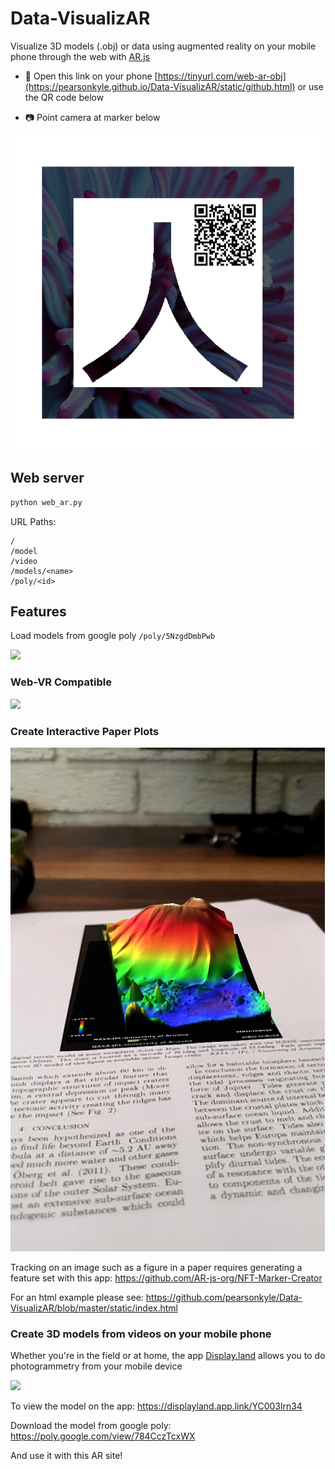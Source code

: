 # Data-VisualizAR
Visualize 3D models (.obj) or data using augmented reality on your mobile phone through the web with [AR.js](https://github.com/jeromeetienne/AR.js)

- :iphone: Open this link on your phone [https://tinyurl.com/web-ar-obj](https://pearsonkyle.github.io/Data-VisualizAR/static/github.html) or use the QR code below

- :camera: Point camera at marker below 

![](static/patterns/pattern-kanji_qr.png)

## Web server
```python 
python web_ar.py
``` 

URL Paths: 
```
/
/model
/video
/models/<name>
/poly/<id>
```

## Features

Load models from google poly
`/poly/5NzgdDmbPwb`

![](static/videos/hirise_ar.gif)

### Web-VR Compatible
![](static/videos/sph_web_vr.gif)


### Create Interactive Paper Plots
![](static/videos/mars_dune.png)

Tracking on an image such as a figure in a paper requires generating a feature set with this app: https://github.com/AR-js-org/NFT-Marker-Creator

For an html example please see: https://github.com/pearsonkyle/Data-VisualizAR/blob/master/static/index.html



### Create 3D models from videos on your mobile phone
Whether you're in the field or at home, the app [Display.land](https://display.land/) allows you to do photogrammetry from your mobile device

![](static/videos/wildcat_family.gif)

To view the model on the app: https://displayland.app.link/YC003lrn34

Download the model from google poly: https://poly.google.com/view/784CczTcxWX

And use it with this AR site! 